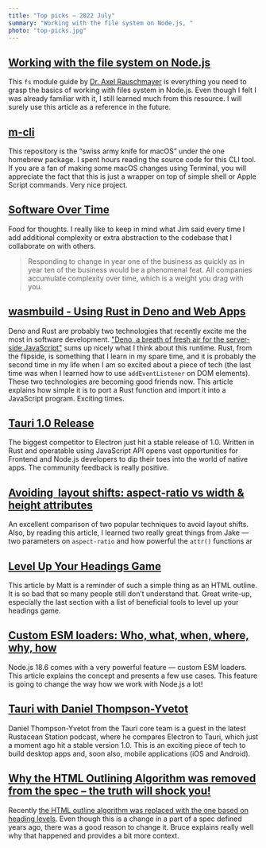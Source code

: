 ```yaml
---
title: "Top picks — 2022 July"
summary: "Working with the file system on Node.js, "
photo: "top-picks.jpg"
---
```


## [Working with the file system on Node.js](https://2ality.com/2022/06/nodejs-file-system.html)

This `fs` module guide by [Dr. Axel Rauschmayer](https://twitter.com/rauschma) is everything you need to grasp the basics of working with files system in Node.js. Even though I felt I was already familiar with it, I still learned much from this resource. I will surely use this article as a reference in the future.

## [m-cli](https://github.com/rgcr/m-cli)

This repository is the “swiss army knife for macOS” under the one homebrew package. I spent hours reading the source code for this CLI tool. If you are a fan of making some macOS changes using Terminal, you will appreciate the fact that this is just a wrapper on top of simple shell or Apple Script commands. Very nice project.

## [Software Over Time](https://blog.jim-nielsen.com/2022/software-over-time/)

Food for thoughts. I really like to keep in mind what Jim said every time I add additional complexity or extra abstraction to the codebase that I collaborate on with others.

> Responding to change in year one of the business as quickly as in year ten of the business would be a phenomenal feat. All companies accumulate complexity over time, which is a weight you drag with you.

## [wasmbuild - Using Rust in Deno and Web Apps](https://deno.com/blog/wasmbuild)

Deno and Rust are probably two technologies that recently excite me the most in software development. ["Deno, a breath of fresh air for the server-side JavaScript"](/deno-a-breath-of-fresh-air-for-the-server-side-javascript/) sums up nicely what I think about this runtime. Rust, from the flipside, is something that I learn in my spare time, and it is probably the second time in my life when I am so excited about a piece of tech (the last time was when I learned how to use `addEventListener` on DOM elements). These two technologies are becoming good friends now. This article explains how simple it is to port a Rust function and import it into a JavaScript program. Exciting times.

## [Tauri 1.0 Release](https://tauri.app/blog/tauri_1_0/)

The biggest competitor to Electron just hit a stable release of 1.0. Written in Rust and operatable using JavaScript API opens vast opportunities for Frontend and Node.js developers to dip their toes into the world of native apps. The community feedback is really positive.

## [Avoiding <img> layout shifts: aspect-ratio vs width & height attributes](https://jakearchibald.com/2022/img-aspect-ratio/)

An excellent comparison of two popular techniques to avoid layout shifts. Also, by reading this article, I learned two really great things from Jake — two parameters on `aspect-ratio` and how powerful the `attr()` functions ar

## [Level Up Your Headings Game](https://matthiasott.com/notes/level-up-your-headings-game)

This article by Matt is a reminder of such a simple thing as an HTML outline. It is so bad that so many people still don’t understand that. Great write-up, especially the last section with a list of beneficial tools to level up your headings game.

## [Custom ESM loaders: Who, what, when, where, why, how](https://dev.to/jakobjingleheimer/custom-esm-loaders-who-what-when-where-why-how-4i1o)

Node.js 18.6 comes with a very powerful feature — custom ESM loaders. This article explains the concept and presents a few use cases. This feature is going to change the way how we work with Node.js a lot!

## [Tauri with Daniel Thompson-Yvetot](https://rustacean-station.org/episode/daniel-thompson/)

Daniel Thompson-Yvetot from the Tauri core team is a guest in the latest Rustacean Station podcast, where he compares Electron to Tauri, which just a moment ago hit a stable version 1.0. This is an exciting piece of tech to build desktop apps and, soon also, mobile applications (iOS and Android).

## [Why the HTML Outlining Algorithm was removed from the spec – the truth will shock you!](https://brucelawson.co.uk/2022/why-the-html-outlining-algorithm-was-removed-from-the-spec-the-truth-will-shock-you/)

Recently [the HTML outline algorithm was replaced with the one based on heading levels](https://github.com/whatwg/html/pull/7829). Even though this is a change in a part of a spec defined years ago, there was a good reason to change it. Bruce explains really well why that happened and provides a bit more context.
